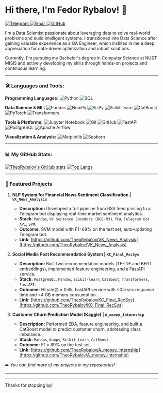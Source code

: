 # Hi there, I'm Fedor Rybalov! 👋

<p align="left">
  <a href="https://t.me/rybalovfa" target="_blank">
    <img src="https://img.shields.io/badge/Telegram-%40rybalovfa-2CA5E0?style=flat&logo=telegram" alt="Telegram"/>
  </a>
  <a href="mailto:fedorrybalov@gmail.com">
    <img src="https://img.shields.io/badge/Gmail-fedorrybalov%40gmail.com-D14836?style=flat&logo=gmail" alt="Email"/>
  </a>
  <a href="https://github.com/TheoRybalov" target="_blank">
    <img src="https://img.shields.io/badge/GitHub-TheoRybalov-181717?style=flat&logo=github" alt="GitHub"/>
  </a>
</p>

I'm a Data Scientist passionate about leveraging data to solve real-world problems and build intelligent systems. I transitioned into Data Science after gaining valuable experience as a QA Engineer, which instilled in me a deep appreciation for data-driven optimization and robust solutions.

Currently, I'm pursuing my Bachelor's degree in Computer Science at NUST MISIS and actively developing my skills through hands-on projects and continuous learning.

---

### 🛠️ Languages and Tools:

**Programming Languages:**
![Python](https://img.shields.io/badge/Python-3776AB?style=for-the-badge&logo=python&logoColor=white)
![SQL](https://img.shields.io/badge/SQL-025E8C?style=for-the-badge&logo=sql&logoColor=white)

**Data Science & ML:**
![Pandas](https://img.shields.io/badge/Pandas-150458?style=for-the-badge&logo=pandas&logoColor=white)
![NumPy](https://img.shields.io/badge/NumPy-013243?style=for-the-badge&logo=numpy&logoColor=white)
![SciPy](https://img.shields.io/badge/SciPy-8CAAE6?style=for-the-badge&logo=scipy&logoColor=white)
![Scikit-learn](https://img.shields.io/badge/Scikit--learn-F7931E?style=for-the-badge&logo=scikit-learn&logoColor=white)
![CatBoost](https://img.shields.io/badge/CatBoost-009966?style=for-the-badge&logo=catboost&logoColor=white)
![PyTorch](https://img.shields.io/badge/PyTorch-EE4C2C?style=for-the-badge&logo=pytorch&logoColor=white)
![Transformers](https://img.shields.io/badge/Transformers-FFD700?style=for-the-badge&logo=huggingface&logoColor=black) <!-- Using Hugging Face logo for Transformers -->

**Tools & Platforms:**
![Jupyter Notebook](https://img.shields.io/badge/Jupyter-F37626?style=for-the-badge&logo=jupyter&logoColor=white)
![Git](https://img.shields.io/badge/Git-F05032?style=for-the-badge&logo=git&logoColor=white)
![GitHub](https://img.shields.io/badge/GitHub-181717?style=for-the-badge&logo=github&logoColor=white)
![FastAPI](https://img.shields.io/badge/FastAPI-009688?style=for-the-badge&logo=fastapi&logoColor=white)
![PostgreSQL](https://img.shields.io/badge/PostgreSQL-336791?style=for-the-badge&logo=postgresql&logoColor=white)
![Apache Airflow](https://img.shields.io/badge/Apache%20Airflow-017CEE?style=for-the-badge&logo=apacheairflow&logoColor=white)

**Visualization & Analysis:**
![Matplotlib](https://img.shields.io/badge/Matplotlib-11557c?style=for-the-badge&logo=matplotlib&logoColor=white)
![Seaborn](https://img.shields.io/badge/Seaborn-40769C?style=for-the-badge&logo=seaborn&logoColor=white) <!-- Custom, Seaborn doesn't have an official simpleicons badge -->

---

### 📊 My GitHub Stats:
[![TheoRybalov's GitHub stats](https://github-readme-stats.vercel.app/api?username=TheoRybalov&show_icons=true&theme=radical&count_private=true)](https://github.com/anuraghazra/github-readme-stats)
[![Top Langs](https://github-readme-stats.vercel.app/api/top-langs/?username=TheoRybalov&layout=compact&theme=radical&langs_count=8)](https://github.com/anuraghazra/github-readme-stats)

---

### 🚀 Featured Projects

1.  **NLP System for Financial News Sentiment Classification | `VK_News_Analysis`**
    *   **Description:** Developed a full pipeline from RSS feed parsing to a Telegram bot displaying real-time market sentiment analytics.
    *   **Stack:** `Pandas`, `VK Sentence Encoders (BGE-M3)`, `PCA`, `Telegram Bot API`, `SVM`.
    *   **Outcome:** SVM model with F1=69% on the test set, auto-updating Telegram bot.
    *   **Link:** [https://github.com/TheoRybalov/VK_News_Analysis](https://github.com/TheoRybalov/VK_News_Analysis)

2.  **Social Media Post Recommendation System | `KC_Final_RecSys`**
    *   **Description:** Built two recommendation models (TF-IDF and BERT embeddings), implemented feature engineering, and a FastAPI service.
    *   **Stack:** `PostgreSQL`, `Pandas`, `Scikit-learn`, `CatBoost`, `Transformers`, `FastAPI`.
    *   **Outcome:** Hitrate@ = 0.65, FastAPI service with <0.5 sec response time and <4 GB memory consumption.
    *   **Link:** [https://github.com/TheoRybalov/KC_Final_RecSys](https://github.com/TheoRybalov/KC_Final_RecSys)

3.  **Customer Churn Prediction Model (Kaggle) | `A_money_internship`**
    *   **Description:** Performed EDA, feature engineering, and built a CatBoost model to predict customer churn, addressing class imbalance.
    *   **Stack:** `Pandas`, `Numpy`, `Scikit-Learn`, `CatBoost`.
    *   **Outcome:** F1 = 89% on the test set.
    *   **Link:** [https://github.com/TheoRybalov/A_money_internship](https://github.com/TheoRybalov/A_money_internship)

➡️ *You can find more of my projects in my repositories!*

---

<!-- Optional: GitHub Stats (uncomment and replace `TheoRybalov` with your username if needed)
### 📊 My GitHub Stats

<p align="center">
  <img src="https://github-readme-stats.vercel.app/api?username=TheoRybalov&show_icons=true&theme=radical&rank_icon=github" alt="Fyodor's GitHub stats" />
</p>
<p align="center">
  <img src="https://github-readme-stats.vercel.app/api/top-langs/?username=TheoRybalov&layout=compact&theme=radical" alt="Top Langs" />
</p>
-->

---


Thanks for stopping by!
